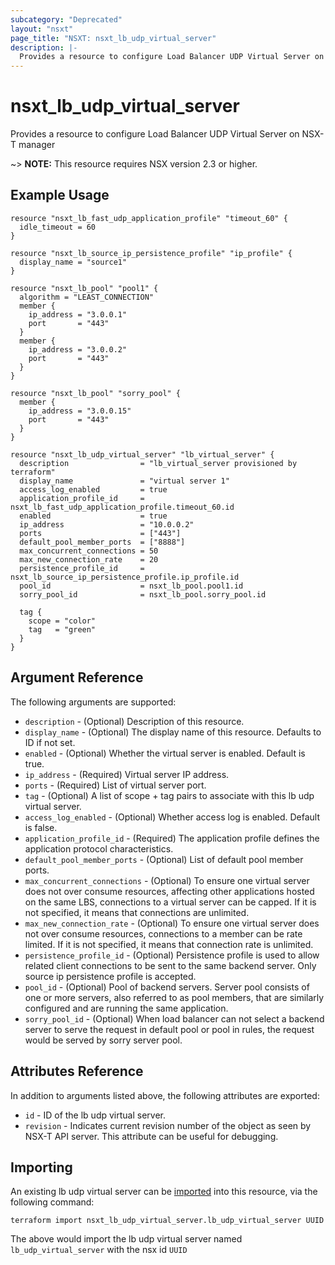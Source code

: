 ```yaml
---
subcategory: "Deprecated"
layout: "nsxt"
page_title: "NSXT: nsxt_lb_udp_virtual_server"
description: |-
  Provides a resource to configure Load Balancer UDP Virtual Server on NSX-T manager
---
```


# nsxt_lb_udp_virtual_server

Provides a resource to configure Load Balancer UDP Virtual Server on NSX-T manager

~> **NOTE:** This resource requires NSX version 2.3 or higher.

## Example Usage

```hcl
resource "nsxt_lb_fast_udp_application_profile" "timeout_60" {
  idle_timeout = 60
}

resource "nsxt_lb_source_ip_persistence_profile" "ip_profile" {
  display_name = "source1"
}

resource "nsxt_lb_pool" "pool1" {
  algorithm = "LEAST_CONNECTION"
  member {
    ip_address = "3.0.0.1"
    port       = "443"
  }
  member {
    ip_address = "3.0.0.2"
    port       = "443"
  }
}

resource "nsxt_lb_pool" "sorry_pool" {
  member {
    ip_address = "3.0.0.15"
    port       = "443"
  }
}

resource "nsxt_lb_udp_virtual_server" "lb_virtual_server" {
  description                = "lb_virtual_server provisioned by terraform"
  display_name               = "virtual server 1"
  access_log_enabled         = true
  application_profile_id     = nsxt_lb_fast_udp_application_profile.timeout_60.id
  enabled                    = true
  ip_address                 = "10.0.0.2"
  ports                      = ["443"]
  default_pool_member_ports  = ["8888"]
  max_concurrent_connections = 50
  max_new_connection_rate    = 20
  persistence_profile_id     = nsxt_lb_source_ip_persistence_profile.ip_profile.id
  pool_id                    = nsxt_lb_pool.pool1.id
  sorry_pool_id              = nsxt_lb_pool.sorry_pool.id

  tag {
    scope = "color"
    tag   = "green"
  }
}
```

## Argument Reference

The following arguments are supported:

* `description` - (Optional) Description of this resource.
* `display_name` - (Optional) The display name of this resource. Defaults to ID if not set.
* `enabled` - (Optional) Whether the virtual server is enabled. Default is true.
* `ip_address` - (Required) Virtual server IP address.
* `ports` - (Required) List of virtual server port.
* `tag` - (Optional) A list of scope + tag pairs to associate with this lb udp virtual server.
* `access_log_enabled` - (Optional) Whether access log is enabled. Default is false.
* `application_profile_id` - (Required) The application profile defines the application protocol characteristics.
* `default_pool_member_ports` - (Optional) List of default pool member ports.
* `max_concurrent_connections` - (Optional) To ensure one virtual server does not over consume resources, affecting other applications hosted on the same LBS, connections to a virtual server can be capped. If it is not specified, it means that connections are unlimited.
* `max_new_connection_rate` - (Optional) To ensure one virtual server does not over consume resources, connections to a member can be rate limited. If it is not specified, it means that connection rate is unlimited.
* `persistence_profile_id` - (Optional) Persistence profile is used to allow related client connections to be sent to the same backend server. Only source ip persistence profile is accepted.
* `pool_id` - (Optional) Pool of backend servers. Server pool consists of one or more servers, also referred to as pool members, that are similarly configured and are running the same application.
* `sorry_pool_id` - (Optional) When load balancer can not select a backend server to serve the request in default pool or pool in rules, the request would be served by sorry server pool.


## Attributes Reference

In addition to arguments listed above, the following attributes are exported:

* `id` - ID of the lb udp virtual server.
* `revision` - Indicates current revision number of the object as seen by NSX-T API server. This attribute can be useful for debugging.


## Importing

An existing lb udp virtual server can be [imported][docs-import] into this resource, via the following command:

[docs-import]: https://www.terraform.io/cli/import

```
terraform import nsxt_lb_udp_virtual_server.lb_udp_virtual_server UUID
```

The above would import the lb udp virtual server named `lb_udp_virtual_server` with the nsx id `UUID`
